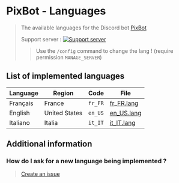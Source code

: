 # PixBot - Languages

> The available languages for the Discord bot [PixBot](https://invite.pixbot.me)
>
> Support server : [![Support server](https://discordapp.com/api/guilds/781174618178060310/widget.png)](https://discord.pixbot.me)
>
> > Use the ``/config`` command to change the lang ! (require permission ``MANAGE_SERVER``)

## List of implemented languages

| Language     | Region            | Code        | File |
|--------------|-------------------|-------------|---------------------------------|
| Français     | France            | ``fr_FR``   | [fr_FR.lang](lang/fr_FR.lang)   |
| English      | United States     | ``en_US``   | [en_US.lang](lang/en_US.lang)   |
| Italiano     | Italia            | ``it_IT``   | [it_IT.lang](lang/it_IT.lang)   |

## Additional information

### How do I ask for a new language being implemented ?
> [Create an issue](https://github.com/DorvakOff/pixbot-languages/issues/new?assignees=&labels=enhancement&template=new-language-request.md&title=Adding+language+"Language"+-+"Code")
